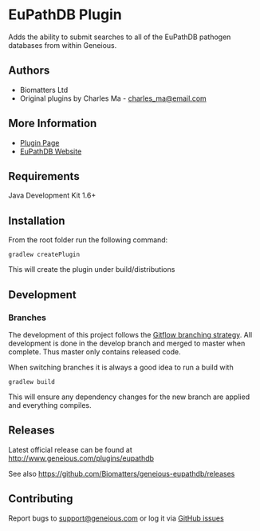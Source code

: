 # EuPathDB Plugin
Adds the ability to submit searches to all of the EuPathDB pathogen databases from within Geneious.

## Authors
* Biomatters Ltd
* Original plugins by Charles Ma - <charles_ma@email.com>

## More Information
* [Plugin Page](http://www.geneious.com/plugins/eupathdb)
* [EuPathDB Website](http://eupathdb.org)

## Requirements
Java Development Kit 1.6+

## Installation
From the root folder run the following command:

    gradlew createPlugin

This will create the plugin under build/distributions

## Development
### Branches
The development of this project follows the [Gitflow branching strategy](https://www.atlassian.com/git/tutorials/comparing-workflows/gitflow-workflow).  All development is done in the develop branch and merged to master when complete.  Thus master only contains released code.

When switching branches it is always a good idea to run a build with

    gradlew build

This will ensure any dependency changes for the new branch are applied and everything compiles.

## Releases
Latest official release can be found at http://www.geneious.com/plugins/eupathdb

See also https://github.com/Biomatters/geneious-eupathdb/releases


## Contributing
Report bugs to support@geneious.com or log it via [GitHub issues](https://github.com/Biomatters/geneious-eupathdb/issues)
